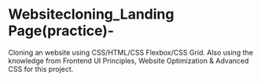 # Websitecloning_Landing Page(practice)-
Cloning an website using CSS/HTML/CSS Flexbox/CSS Grid. Also using the knowledge from Frontend UI Principles, Website Optimization &amp; Advanced CSS for this project.
